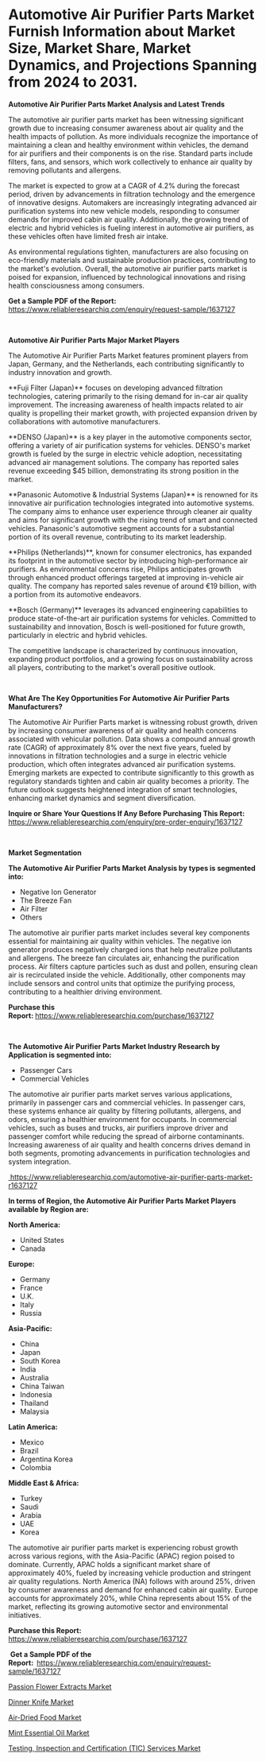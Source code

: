 <p><h1>Automotive Air Purifier Parts Market Furnish Information about Market Size, Market Share, Market Dynamics, and Projections Spanning from 2024 to 2031.</h1></p><p><strong>Automotive Air Purifier Parts Market Analysis and Latest Trends</strong></p>
<p><p>The automotive air purifier parts market has been witnessing significant growth due to increasing consumer awareness about air quality and the health impacts of pollution. As more individuals recognize the importance of maintaining a clean and healthy environment within vehicles, the demand for air purifiers and their components is on the rise. Standard parts include filters, fans, and sensors, which work collectively to enhance air quality by removing pollutants and allergens.</p><p>The market is expected to grow at a CAGR of 4.2% during the forecast period, driven by advancements in filtration technology and the emergence of innovative designs. Automakers are increasingly integrating advanced air purification systems into new vehicle models, responding to consumer demands for improved cabin air quality. Additionally, the growing trend of electric and hybrid vehicles is fueling interest in automotive air purifiers, as these vehicles often have limited fresh air intake. </p><p>As environmental regulations tighten, manufacturers are also focusing on eco-friendly materials and sustainable production practices, contributing to the market's evolution. Overall, the automotive air purifier parts market is poised for expansion, influenced by technological innovations and rising health consciousness among consumers.</p></p>
<p><strong>Get a Sample PDF of the Report:&nbsp;</strong> <a href="https://www.reliableresearchiq.com/enquiry/request-sample/1637127">https://www.reliableresearchiq.com/enquiry/request-sample/1637127</a></p>
<p>&nbsp;</p>
<p><strong>Automotive Air Purifier Parts Major Market Players</strong></p>
<p><p>The Automotive Air Purifier Parts Market features prominent players from Japan, Germany, and the Netherlands, each contributing significantly to industry innovation and growth. </p><p>**Fuji Filter (Japan)** focuses on developing advanced filtration technologies, catering primarily to the rising demand for in-car air quality improvement. The increasing awareness of health impacts related to air quality is propelling their market growth, with projected expansion driven by collaborations with automotive manufacturers.</p><p>**DENSO (Japan)** is a key player in the automotive components sector, offering a variety of air purification systems for vehicles. DENSO's market growth is fueled by the surge in electric vehicle adoption, necessitating advanced air management solutions. The company has reported sales revenue exceeding $45 billion, demonstrating its strong position in the market.</p><p>**Panasonic Automotive & Industrial Systems (Japan)** is renowned for its innovative air purification technologies integrated into automotive systems. The company aims to enhance user experience through cleaner air quality and aims for significant growth with the rising trend of smart and connected vehicles. Panasonic's automotive segment accounts for a substantial portion of its overall revenue, contributing to its market leadership.</p><p>**Philips (Netherlands)**, known for consumer electronics, has expanded its footprint in the automotive sector by introducing high-performance air purifiers. As environmental concerns rise, Philips anticipates growth through enhanced product offerings targeted at improving in-vehicle air quality. The company has reported sales revenue of around €19 billion, with a portion from its automotive endeavors.</p><p>**Bosch (Germany)** leverages its advanced engineering capabilities to produce state-of-the-art air purification systems for vehicles. Committed to sustainability and innovation, Bosch is well-positioned for future growth, particularly in electric and hybrid vehicles.</p><p>The competitive landscape is characterized by continuous innovation, expanding product portfolios, and a growing focus on sustainability across all players, contributing to the market's overall positive outlook.</p></p>
<p>&nbsp;</p>
<p><strong>What Are The Key Opportunities For Automotive Air Purifier Parts Manufacturers?</strong></p>
<p><p>The Automotive Air Purifier Parts market is witnessing robust growth, driven by increasing consumer awareness of air quality and health concerns associated with vehicular pollution. Data shows a compound annual growth rate (CAGR) of approximately 8% over the next five years, fueled by innovations in filtration technologies and a surge in electric vehicle production, which often integrates advanced air purification systems. Emerging markets are expected to contribute significantly to this growth as regulatory standards tighten and cabin air quality becomes a priority. The future outlook suggests heightened integration of smart technologies, enhancing market dynamics and segment diversification.</p></p>
<p><strong>Inquire or Share Your Questions If Any Before Purchasing This Report:</strong> <a href="https://www.reliableresearchiq.com/enquiry/pre-order-enquiry/1637127">https://www.reliableresearchiq.com/enquiry/pre-order-enquiry/1637127</a></p>
<p>&nbsp;</p>
<p><strong>Market Segmentation</strong></p>
<p><strong>The Automotive Air Purifier Parts Market Analysis by types is segmented into:</strong></p>
<p><ul><li>Negative Ion Generator</li><li>The Breeze Fan</li><li>Air Filter</li><li>Others</li></ul></p>
<p><p>The automotive air purifier parts market includes several key components essential for maintaining air quality within vehicles. The negative ion generator produces negatively charged ions that help neutralize pollutants and allergens. The breeze fan circulates air, enhancing the purification process. Air filters capture particles such as dust and pollen, ensuring clean air is recirculated inside the vehicle. Additionally, other components may include sensors and control units that optimize the purifying process, contributing to a healthier driving environment.</p></p>
<p><strong>Purchase this Report:&nbsp;</strong><a href="https://www.reliableresearchiq.com/purchase/1637127">https://www.reliableresearchiq.com/purchase/1637127</a></p>
<p>&nbsp;</p>
<p><strong>The Automotive Air Purifier Parts Market Industry Research by Application is segmented into:</strong></p>
<p><ul><li>Passenger Cars</li><li>Commercial Vehicles</li></ul></p>
<p><p>The automotive air purifier parts market serves various applications, primarily in passenger cars and commercial vehicles. In passenger cars, these systems enhance air quality by filtering pollutants, allergens, and odors, ensuring a healthier environment for occupants. In commercial vehicles, such as buses and trucks, air purifiers improve driver and passenger comfort while reducing the spread of airborne contaminants. Increasing awareness of air quality and health concerns drives demand in both segments, promoting advancements in purification technologies and system integration.</p></p>
<p><a href="https://www.reliableresearchiq.com/automotive-air-purifier-parts-market-r1637127">&nbsp;https://www.reliableresearchiq.com/automotive-air-purifier-parts-market-r1637127</a></p>
<p><strong>In terms of Region, the Automotive Air Purifier Parts Market Players available by Region are:</strong></p>
<p>
    <p> <strong> North America: </strong>
        <ul>
            <li>United States</li>
            <li>Canada</li>
        </ul>
        </p> 
    <p> <strong> Europe: </strong>
        <ul>
            <li>Germany</li>
            <li>France</li>
            <li>U.K.</li>
            <li>Italy</li>
            <li>Russia</li>
        </ul>
        </p> 
    <p> <strong> Asia-Pacific: </strong>
        <ul>
            <li>China</li>
            <li>Japan</li>
            <li>South Korea</li>
            <li>India</li>
            <li>Australia</li>
            <li>China Taiwan</li>
            <li>Indonesia</li>
            <li>Thailand</li>
            <li>Malaysia</li>
        </ul>
        </p> 
    <p> <strong> Latin America: </strong>
        <ul>
            <li>Mexico</li>
            <li>Brazil</li>
            <li>Argentina Korea</li>
            <li>Colombia</li>
        </ul>
        </p> 
    <p> <strong> Middle East & Africa: </strong>
        <ul>
            <li>Turkey</li>
            <li>Saudi</li>
            <li>Arabia</li>
            <li>UAE</li>
            <li>Korea</li>
        </ul>
    </p>
    </p>
<p><p>The automotive air purifier parts market is experiencing robust growth across various regions, with the Asia-Pacific (APAC) region poised to dominate. Currently, APAC holds a significant market share of approximately 40%, fueled by increasing vehicle production and stringent air quality regulations. North America (NA) follows with around 25%, driven by consumer awareness and demand for enhanced cabin air quality. Europe accounts for approximately 20%, while China represents about 15% of the market, reflecting its growing automotive sector and environmental initiatives.</p></p>
<p><strong>Purchase this Report: </strong><a href="https://www.reliableresearchiq.com/purchase/1637127">https://www.reliableresearchiq.com/purchase/1637127</a></p>
<p>&nbsp;<strong>Get a Sample PDF of the Report:&nbsp;&nbsp;</strong><a href="https://www.reliableresearchiq.com/enquiry/request-sample/1637127">https://www.reliableresearchiq.com/enquiry/request-sample/1637127</a></p>
<p><strong></strong></p>
<p><p><a href="https://issuu.com/reportprime-2/docs/passion-flower-extracts-market-size_5c9ee0c6a329dd">Passion Flower Extracts Market</a></p><p><a href="https://www.linkedin.com/pulse/insights-dinner-knife-market-size-which-expanding-113-cagr-from-t4ine?trackingId=N3TgQjlBR8SLdUhRbUeYaA%3D%3D">Dinner Knife Market</a></p><p><a href="https://medium.com/@olenfleming68/global-air-dried-food-market-focus-on-application-end-use-industry-type-equipment-and-region-cae40123dc16">Air-Dried Food Market</a></p><p><a href="https://issuu.com/reportprime-2/docs/mint-essential-oil-market-size-2030_5fdae7183b5d85">Mint Essential Oil Market</a></p><p><a href="https://medium.com/@olenfleming68/global-testing-inspection-and-certification-tic-services-market-trends-analysis-and-future-4cd40acaffb4">Testing, Inspection and Certification (TIC) Services Market</a></p></p>